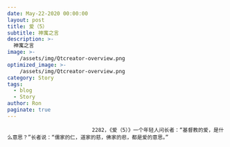 ```yaml
---
date: May-22-2020 00:00:00
layout: post
title: 爱（5）
subtitle: 神寓之言
description: >-
  神寓之言
image: >-
    /assets/img/Qtcreator-overview.png
optimized_image: >-
    /assets/img/Qtcreator-overview.png
category: Story
tags:
  - blog
  - Story
author: Ron
paginate: true
---
```


							　　2282，《爱（5）》一个年轻人问长者：“基督教的爱，是什么意思？”长者说：“儒家的仁，道家的慈，佛家的悲，都是爱的意思。”
							
							
						